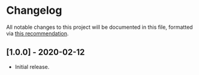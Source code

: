 # Changelog

All notable changes to this project will be documented in this file, formatted via [this recommendation](https://keepachangelog.com/).

## [1.0.0] - 2020-02-12
- Initial release.

